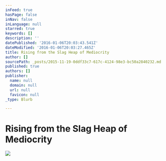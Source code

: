 ```yaml
---
inFeed: true
hasPage: false
inNav: false
inLanguage: null
starred: true
keywords: []
description: ''
datePublished: '2016-01-06T20:03:43.541Z'
dateModified: '2016-01-06T20:03:27.465Z'
title: Rising from the Slag Heap of Mediocrity
author: []
sourcePath: _posts/2015-11-19-0ddf33c7-617c-4124-98e3-bc50a2840232.md
published: true
authors: []
publisher:
  name: null
  domain: null
  url: null
  favicon: null
_type: Blurb

---
```

# **Rising from the Slag Heap of Mediocrity**
![](https://the-grid-user-content.s3-us-west-2.amazonaws.com/030f6f0a-3eee-4ea7-a34b-e7933fd57caf.jpg)